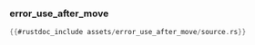 ### error_use_after_move

```rust
{{#rustdoc_include assets/error_use_after_move/source.rs}}
```
<div class="flex-container vis_block" style="position:relative; margin-left:-75px; margin-right:-75px; display: none;">
  <object type="image/svg+xml" class="error_use_after_move code_panel" data="assets/error_use_after_move/vis_code.svg"></object>
  <object type="image/svg+xml" class="error_use_after_move tl_panel" data="assets/error_use_after_move/vis_timeline.svg" style="width: auto;" onmouseenter="helpers('error_use_after_move')"></object>
</div>